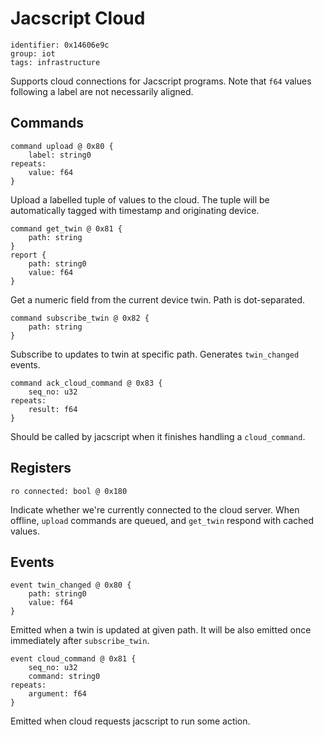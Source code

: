 # Jacscript Cloud

    identifier: 0x14606e9c
    group: iot
    tags: infrastructure

Supports cloud connections for Jacscript programs.
Note that `f64` values following a label are not necessarily aligned.

## Commands

    command upload @ 0x80 {
        label: string0
    repeats:
        value: f64
    }

Upload a labelled tuple of values to the cloud.
The tuple will be automatically tagged with timestamp and originating device.

    command get_twin @ 0x81 {
        path: string
    }
    report {
        path: string0
        value: f64
    }

Get a numeric field from the current device twin.
Path is dot-separated.

    command subscribe_twin @ 0x82 {
        path: string
    }

Subscribe to updates to twin at specific path.
Generates `twin_changed` events.

    command ack_cloud_command @ 0x83 {
        seq_no: u32
    repeats:
        result: f64
    }

Should be called by jacscript when it finishes handling a `cloud_command`.

## Registers

    ro connected: bool @ 0x180

Indicate whether we're currently connected to the cloud server.
When offline, `upload` commands are queued, and `get_twin` respond with cached values.

## Events

    event twin_changed @ 0x80 {
        path: string0
        value: f64
    }

Emitted when a twin is updated at given path.
It will be also emitted once immediately after `subscribe_twin`.

    event cloud_command @ 0x81 {
        seq_no: u32
        command: string0
    repeats:
        argument: f64
    }

Emitted when cloud requests jacscript to run some action.